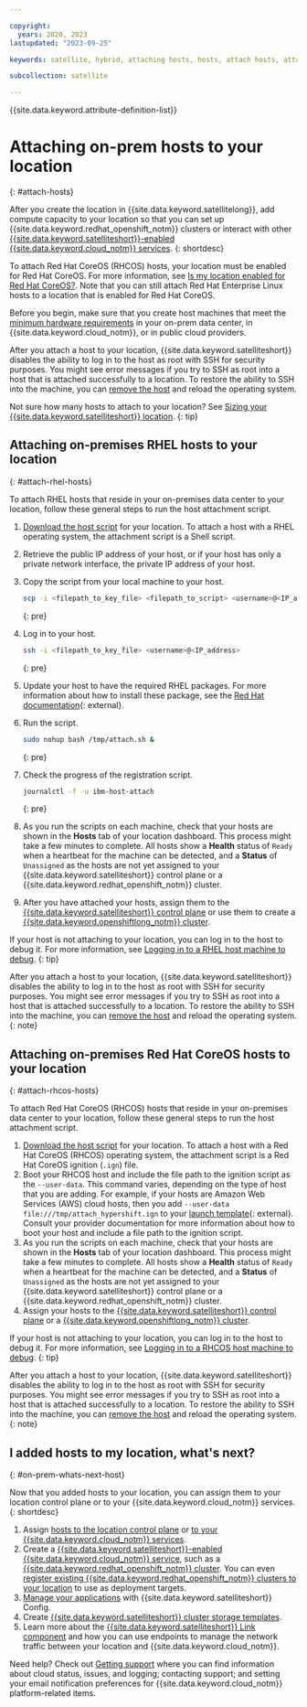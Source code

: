 ```yaml
---

copyright:
  years: 2020, 2023
lastupdated: "2023-09-25"

keywords: satellite, hybrid, attaching hosts, hosts, attach hosts, attach hosts to location

subcollection: satellite

---
```


{{site.data.keyword.attribute-definition-list}}

# Attaching on-prem hosts to your location
{: #attach-hosts}

After you create the location in {{site.data.keyword.satellitelong}}, add compute capacity to your location so that you can set up {{site.data.keyword.redhat_openshift_notm}} clusters or interact with other [{{site.data.keyword.satelliteshort}}-enabled {{site.data.keyword.cloud_notm}} services](/docs/satellite?topic=satellite-managed-services).
{: shortdesc}

To attach Red Hat CoreOS (RHCOS) hosts, your location must be enabled for Red Hat CoreOS. For more information, see [Is my location enabled for Red Hat CoreOS?](/docs/satellite?topic=satellite-locations#verify-coreos-location). Note that you can still attach Red Hat Enterprise Linux hosts to a location that is enabled for Red Hat CoreOS.

Before you begin, make sure that you create host machines that meet the [minimum hardware requirements](/docs/satellite?topic=satellite-host-reqs) in your on-prem data center, in {{site.data.keyword.cloud_notm}}, or in public cloud providers.

After you attach a host to your location, {{site.data.keyword.satelliteshort}} disables the ability to log in to the host as root with SSH for security purposes. You might see error messages if you try to SSH as root into a host that is attached successfully to a location. To restore the ability to SSH into the machine, you can [remove the host](/docs/satellite?topic=satellite-host-remove) and reload the operating system.

Not sure how many hosts to attach to your location? See [Sizing your {{site.data.keyword.satelliteshort}} location](/docs/satellite?topic=satellite-location-sizing).
{: tip}


## Attaching on-premises RHEL hosts to your location
{: #attach-rhel-hosts}

To attach RHEL hosts that reside in your on-premises data center to your location, follow these general steps to run the host attachment script.

1. [Download the host script](#attach-hosts) for your location. To attach a host with a RHEL operating system, the attachment script is a Shell script.
2. Retrieve the public IP address of your host, or if your host has only a private network interface, the private IP address of your host.      
3. Copy the script from your local machine to your host.
    ```sh
    scp -i <filepath_to_key_file> <filepath_to_script> <username>@<IP_address>:/tmp/attach.sh
    ```
    {: pre}        

4. Log in to your host.
    ```sh
    ssh -i <filepath_to_key_file> <username>@<IP_address>
    ```
    {: pre}

5. Update your host to have the required RHEL packages. For more information about how to install these package, see the [Red Hat documentation](https://access.redhat.com/solutions/253273){: external}.
6. Run the script.
    ```sh
    sudo nohup bash /tmp/attach.sh &
    ```
    {: pre}

7. Check the progress of the registration script.
    ```sh
    journalctl -f -u ibm-host-attach
    ```
    {: pre}

8. As you run the scripts on each machine, check that your hosts are shown in the **Hosts** tab of your location dashboard. This process might take a few minutes to complete. All hosts show a **Health** status of `Ready` when a heartbeat for the machine can be detected, and a **Status** of `Unassigned` as the hosts are not yet assigned to your {{site.data.keyword.satelliteshort}} control plane or a {{site.data.keyword.redhat_openshift_notm}} cluster.

9. After you have attached your hosts, assign them to the [{{site.data.keyword.satelliteshort}} control plane](/docs/satellite?topic=satellite-setup-control-plane) or use them to create a [{{site.data.keyword.openshiftlong_notm}} cluster](/docs/openshift?topic=openshift-satellite-clusters).

If your host is not attaching to your location, you can log in to the host to debug it. For more information, see [Logging in to a RHEL host machine to debug](/docs/satellite?topic=satellite-ts-hosts-login).
{: tip}

After you attach a host to your location, {{site.data.keyword.satelliteshort}} disables the ability to log in to the host as root with SSH for security purposes. You might see error messages if you try to SSH as root into a host that is attached successfully to a location. To restore the ability to SSH into the machine, you can [remove the host](/docs/satellite?topic=satellite-host-remove) and reload the operating system.
{: note}

## Attaching on-premises Red Hat CoreOS hosts to your location
{: #attach-rhcos-hosts}

To attach Red Hat CoreOS (RHCOS) hosts that reside in your on-premises data center to your location, follow these general steps to run the host attachment script.

1. [Download the host script](#attach-hosts) for your location. To attach a host with a Red Hat CoreOS (RHCOS) operating system, the attachment script is a Red Hat CoreOS ignition (`.ign`) file.
2. Boot your RHCOS host and include the file path to the ignition script as the `--user-data`. This command varies, depending on the type of host that you are adding. For example, if your hosts are Amazon Web Services (AWS) cloud hosts, then you add `--user-data file:///tmp/attach_hypershift.ign` to your [launch template](https://docs.aws.amazon.com/cli/latest/reference/ec2/run-instances.html){: external}. Consult your provider documentation for more information about how to boot your host and include a file path to the ignition script.
3. As you run the scripts on each machine, check that your hosts are shown in the **Hosts** tab of your location dashboard. This process might take a few minutes to complete. All hosts show a **Health** status of `Ready` when a heartbeat for the machine can be detected, and a **Status** of `Unassigned` as the hosts are not yet assigned to your {{site.data.keyword.satelliteshort}} control plane or a {{site.data.keyword.redhat_openshift_notm}} cluster.
4. Assign your hosts to the [{{site.data.keyword.satelliteshort}} control plane](/docs/satellite?topic=satellite-setup-control-plane) or a [{{site.data.keyword.openshiftlong_notm}} cluster](/docs/openshift?topic=openshift-satellite-clusters).


If your host is not attaching to your location, you can log in to the host to debug it. For more information, see [Logging in to a RHCOS host machine to debug](/docs/satellite?topic=satellite-ts-hosts-login-rhcos).
{: tip}

After you attach a host to your location, {{site.data.keyword.satelliteshort}} disables the ability to log in to the host as root with SSH for security purposes. You might see error messages if you try to SSH as root into a host that is attached successfully to a location. To restore the ability to SSH into the machine, you can [remove the host](/docs/satellite?topic=satellite-host-remove) and reload the operating system.
{: note}

## I added hosts to my location, what's next?
{: #on-prem-whats-next-host}

Now that you added hosts to your location, you can assign them to your location control plane or to your {{site.data.keyword.cloud_notm}} services.
{: shortdesc}

1. Assign [hosts to the location control plane](/docs/satellite?topic=satellite-setup-control-plane) or [to your {{site.data.keyword.cloud_notm}} services](/docs/satellite?topic=satellite-assigning-hosts).
2. Create a [{{site.data.keyword.satelliteshort}}-enabled {{site.data.keyword.cloud_notm}} service](/docs/satellite?topic=satellite-managed-services), such as a [{{site.data.keyword.redhat_openshift_notm}} cluster](/docs/openshift?topic=openshift-satellite-clusters). You can even [register existing {{site.data.keyword.redhat_openshift_notm}} clusters to your location](/docs/satellite?topic=satellite-register-openshift-clusters) to use as deployment targets.
3. [Manage your applications](/docs/satellite?topic=satellite-cluster-config) with {{site.data.keyword.satelliteshort}} Config.
4. Create [{{site.data.keyword.satelliteshort}} cluster storage templates](/docs/satellite?topic=satellite-storage-template-ov).
5. Learn more about the [{{site.data.keyword.satelliteshort}} Link component](/docs/satellite?topic=satellite-link-location-cloud) and how you can use endpoints to manage the network traffic between your location and {{site.data.keyword.cloud_notm}}.

Need help? Check out [Getting support](/docs/satellite?topic=satellite-get-help) where you can find information about cloud status, issues, and logging; contacting support; and setting your email notification preferences for {{site.data.keyword.cloud_notm}} platform-related items.


